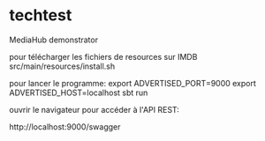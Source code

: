 # techtest

MediaHub demonstrator

pour télécharger les fichiers de resources sur IMDB
src/main/resources/install.sh

pour lancer le programme:
export ADVERTISED_PORT=9000
export ADVERTISED_HOST=localhost
sbt run

ouvrir le navigateur pour accéder à l'API REST:

http://localhost:9000/swagger




